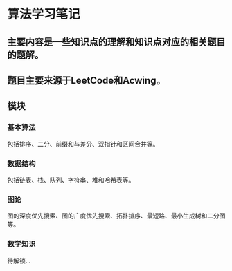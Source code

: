 # 算法学习笔记
## 主要内容是一些知识点的理解和知识点对应的相关题目的题解。
## 题目主要来源于LeetCode和Acwing。
## 模块
### 基本算法
包括排序、二分、前缀和与差分、双指针和区间合并等。
### 数据结构
包括链表、栈、队列、字符串、堆和哈希表等。
### 图论
图的深度优先搜索、图的广度优先搜索、拓扑排序、最短路、最小生成树和二分图等。
### 数学知识
待解锁...
